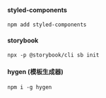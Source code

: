 #### styled-components
`npm add styled-components`

#### storybook
`npx -p @storybook/cli sb init`

#### hygen (模板生成器)
`npm i -g hygen `